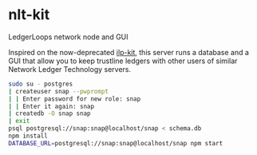 # nlt-kit
LedgerLoops network node and GUI

Inspired on the now-deprecated [ilp-kit](https://github.com/interledger-deprecated/ilp-kit), this server runs a database and a GUI that allow you to keep trustline ledgers with other users of similar Network Ledger Technology servers.

```sh
sudo su - postgres
| createuser snap --pwprompt
| | Enter password for new role: snap
| | Enter it again: snap
| createdb -O snap snap
| exit
psql postgresql://snap:snap@localhost/snap < schema.db
npm install
DATABASE_URL=postgresql://snap:snap@localhost/snap npm start
```
